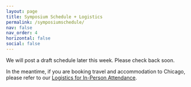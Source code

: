 ```yaml
---
layout: page
title: Symposium Schedule + Logistics
permalink: /symposiumschedule/
nav: false
nav_order: 4
horizontal: false
social: false
---
```


We will post a draft schedule later this week. Please check back soon. 

In the meantime, if you are booking travel and accommodation to Chicago, please refer to our [Logistics for In-Person Attendance](https://pictureanastronomer.github.io/registration).